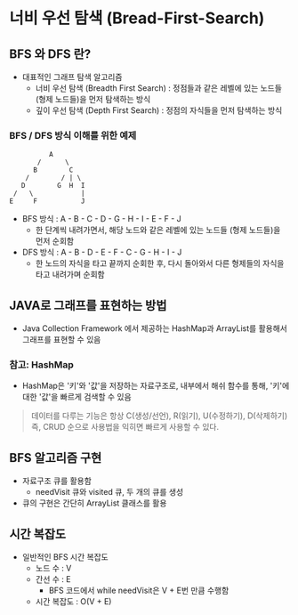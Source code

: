 # 너비 우선 탐색 (Bread-First-Search)
## BFS 와 DFS 란?
- 대표적인 그래프 탐색 알고리즘
    - 너비 우선 탐색 (Breadth First Search) : 정점들과 같은 레벨에 있는 노드들 (형제 노드들)을 먼저 탐색하는 방식
    - 깊이 우선 탐색 (Depth First Search) : 정점의 자식들을 먼저 탐색하는 방식

### BFS / DFS 방식 이해를 위한 예제
```
          A
       /      \
      B        C
    /        / | \
   D        G  H  I
 /   \            |
E     F           J
```
- BFS 방식 : A - B - C - D - G - H - I - E - F - J
  - 한 단계씩 내려가면서, 해당 노드와 같은 레벨에 있는 노드들 (형제 노드들)을 먼저 순회함
- DFS 방식 : A - B - D - E - F - C - G - H - I - J
  - 한 노드의 자식을 타고 끝까지 순회한 후, 다시 돌아와서 다른 형제들의 자식을 타고 내려가며 순회함

## JAVA로 그래프를 표현하는 방법
- Java Collection Framework 에서 제공하는 HashMap과 ArrayList를 활용해서 그래프를 표현할 수 있음

### 참고: HashMap
- HashMap은 '키'와 '값'을 저장하는 자료구조로, 내부에서 해쉬 함수를 통해, '키'에 대한 '값'을 빠르게 검색할 수 있음
> 데이터를 다루는 기능은 항상 C(생성/선언), R(읽기), U(수정하기), D(삭제하기) 즉, CRUD 순으로 사용법을 익히면 빠르게 사용할 수 있다.

## BFS 알고리즘 구현
- 자료구조 큐를 활용함
  - needVisit 큐와 visited 큐, 두 개의 큐를 생성
- 큐의 구현은 간단히 ArrayList 클래스를 활용

## 시간 복잡도
- 일반적인 BFS 시간 복잡도
  - 노드 수 : V
  - 간선 수 : E
    - BFS 코드에서 while needVisit은 V + E번 만큼 수행함
  - 시간 복잡도 : O(V + E)
